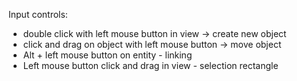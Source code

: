 Input controls:
- double click with left mouse button in view -> create new object
- click and drag on object with left mouse button -> move object
- Alt + left mouse button on entity - linking
- Left mouse button click and drag in view - selection rectangle
